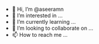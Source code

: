 - 👋 Hi, I’m @aseeramn
- 👀 I’m interested in ...
- 🌱 I’m currently learning ...
- 💞️ I’m looking to collaborate on ...
- 📫 How to reach me ...

<!---
aseeramn/aseeramn is a ✨ special ✨ repository because its `README.md` (this file) appears on your GitHub profile.
You can click the Preview link to take a look at your changes.
--->
